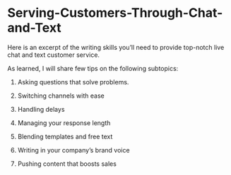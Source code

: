 # Serving-Customers-Through-Chat-and-Text
Here is an excerpt of the writing skills you’ll need to provide top-notch live chat and text customer service.

As learned, I will share few tips on the following subtopics:
1. Asking questions that solve problems.

2. Switching channels with ease

3. Handling delays

4. Managing your response length

5. Blending templates and free text

6. Writing in your company’s brand voice

7. Pushing content that boosts sales
